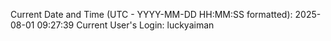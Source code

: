 Current Date and Time (UTC - YYYY-MM-DD HH:MM:SS formatted): 2025-08-01 09:27:39
Current User's Login: luckyaiman
